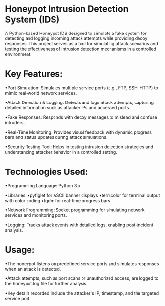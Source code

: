 # Honeypot Intrusion Detection System (IDS)

A Python-based Honeypot IDS designed to simulate a fake system for detecting and logging incoming attack attempts while providing decoy responses. This project serves as a tool for simulating attack scenarios and testing the effectiveness of intrusion detection mechanisms in a controlled environment.

# Key Features:

•Port Simulation: Simulates multiple service ports (e.g., FTP, SSH, HTTP) to mimic real-world network services.        

•Attack Detection & Logging: Detects and logs attack attempts, capturing detailed information such as attacker IPs and accessed ports.                                                                                       


•Fake Responses: Responds with decoy messages to mislead and confuse intruders.    

•Real-Time Monitoring: Provides visual feedback with dynamic progress bars and status updates during attack simulations.

•Security Testing Tool: Helps in testing intrusion detection strategies and understanding attacker behavior in a controlled setting.

# Technologies Used:

•Programming Language: Python 3.x

•Libraries:
   •pyfiglet for ASCII banner displays
   •termcolor for terminal output with color coding
   •tqdm for real-time progress bars

•Network Programming: Socket programming for simulating network services and monitoring ports.

•Logging: Tracks attack events with detailed logs, enabling post-incident analysis.

# Usage:

•The honeypot listens on predefined service ports and simulates responses when an attack is detected.

•Attack attempts, such as port scans or unauthorized access, are logged to the honeypot.log file for further analysis.

•Key details recorded include the attacker's IP, timestamp, and the targeted service port.